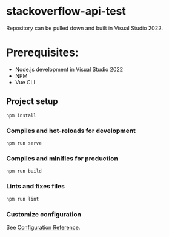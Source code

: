 # stackoverflow-api-test
Repository can be pulled down and built in Visual Studio 2022.

# Prerequisites:
- Node.js development in Visual Studio 2022
- NPM
- Vue CLI

## Project setup
```
npm install
```

### Compiles and hot-reloads for development
```
npm run serve
```

### Compiles and minifies for production
```
npm run build
```

### Lints and fixes files
```
npm run lint
```

### Customize configuration
See [Configuration Reference](https://cli.vuejs.org/config/).
